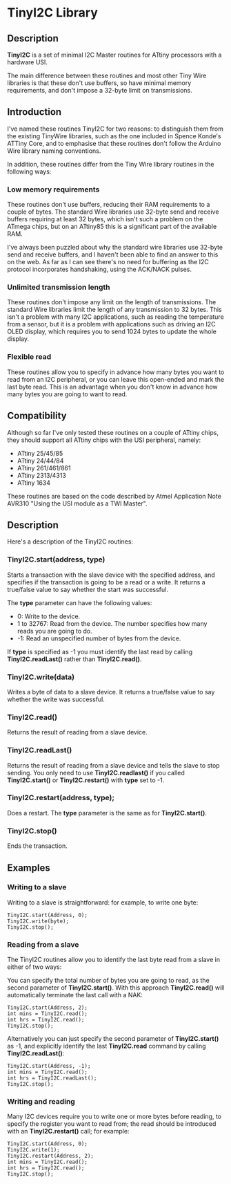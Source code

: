 # TinyI2C Library

## Description
**TinyI2C** is a set of minimal I2C Master routines for ATtiny processors with a hardware USI.

The main difference between these routines and most other Tiny Wire libraries is that these don't use buffers, so have minimal memory requirements, and don't impose a 32-byte limit on transmissions.

## Introduction

I've named these routines TinyI2C for two reasons: to distinguish them from the existing TinyWire libraries, such as the one included in Spence Konde's ATTiny Core, and to emphasise that these routines don't follow the Arduino Wire library naming conventions.

In addition, these routines differ from the Tiny Wire library routines in the following ways:

### Low memory requirements

These routines don't use buffers, reducing their RAM requirements to a couple of bytes. The standard Wire libraries use 32-byte send and receive buffers requiring at least 32 bytes, which isn't such a problem on the ATmega chips, but on an ATtiny85 this is a significant part of the available RAM.

I've always been puzzled about why the standard wire libraries use 32-byte send and receive buffers, and I haven't been able to find an answer to this on the web. As far as I can see there's no need for buffering as the I2C protocol incorporates handshaking, using the ACK/NACK pulses.

### Unlimited transmission length

These routines don't impose any limit on the length of transmissions. The standard Wire libraries limit the length of any transmission to 32 bytes. This isn't a problem with many I2C applications, such as reading the temperature from a sensor, but it is a problem with applications such as driving an I2C OLED display, which requires you to send 1024 bytes to update the whole display.

### Flexible read

These routines allow you to specify in advance how many bytes you want to read from an I2C peripheral, or you can leave this open-ended and mark the last byte read. This is an advantage when you don't know in advance how many bytes you are going to want to read.

## Compatibility

Although so far I've only tested these routines on a couple of ATtiny chips, they should support all ATtiny chips with the USI peripheral, namely:

* ATtiny 25/45/85
* ATtiny 24/44/84
* ATtiny 261/461/861
* ATtiny 2313/4313
* ATtiny 1634

These routines are based on the code described by Atmel Application Note AVR310 "Using the USI module as a TWI Master".

## Description

Here's a description of the TinyI2C routines:

### TinyI2C.start(address, type)

Starts a transaction with the slave device with the specified address, and specifies if the transaction is going to be a read or a write. It returns a true/false value to say whether the start was successful.

The **type** parameter can have the following values:

* 0: Write to the device.
* 1 to 32767: Read from the device. The number specifies how many reads you are going to do.
* -1: Read an unspecified number of bytes from the device.

If **type** is specified as -1 you must identify the last read by calling **TinyI2C.readLast()** rather than **TinyI2C.read()**.

### TinyI2C.write(data)

Writes a byte of data to a slave device. It returns a true/false value to say whether the write was successful.

### TinyI2C.read()

Returns the result of reading from a slave device.

### TinyI2C.readLast()

Returns the result of reading from a slave device and tells the slave to stop sending. You only need to use **TinyI2C.readlast()** if you called **TinyI2C.start()** or **TinyI2C.restart()** with **type** set to -1.

### TinyI2C.restart(address, type);

Does a restart. The **type** parameter is the same as for **TinyI2C.start()**.

### TinyI2C.stop()

Ends the transaction.

## Examples

### Writing to a slave

Writing to a slave is straightforward: for example, to write one byte:

    TinyI2C.start(Address, 0);
    TinyI2C.write(byte);
    TinyI2C.stop();

### Reading from a slave

The TinyI2C routines allow you to identify the last byte read from a slave in either of two ways:

You can specify the total number of bytes you are going to read, as the second parameter of **TinyI2C.start()**. With this approach **TinyI2C.read()** will automatically terminate the last call with a NAK:

    TinyI2C.start(Address, 2);
    int mins = TinyI2C.read();
    int hrs = TinyI2C.read();
    TinyI2C.stop();

Alternatively you can just specify the second parameter of **TinyI2C.start()** as -1, and explicitly identify the last **TinyI2C.read** command by calling **TinyI2C.readLast()**:

    TinyI2C.start(Address, -1);
    int mins = TinyI2C.read();
    int hrs = TinyI2C.readLast();
    TinyI2C.stop();

### Writing and reading

Many I2C devices require you to write one or more bytes before reading, to specify the register you want to read from; the read should be introduced with an **TinyI2C.restart()** call; for example:

    TinyI2C.start(Address, 0);
    TinyI2C.write(1);
    TinyI2C.restart(Address, 2);
    int mins = TinyI2C.read();
    int hrs = TinyI2C.read();
    TinyI2C.stop();

